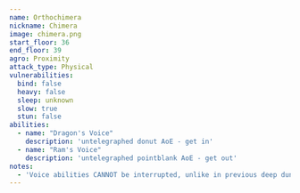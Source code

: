 ```yaml
---
name: Orthochimera
nickname: Chimera
image: chimera.png
start_floor: 36
end_floor: 39
agro: Proximity
attack_type: Physical
vulnerabilities:
  bind: false
  heavy: false
  sleep: unknown
  slow: true
  stun: false
abilities:
  - name: "Dragon's Voice"
    description: 'untelegraphed donut AoE - get in'
  - name: "Ram's Voice"
    description: 'untelegraphed pointblank AoE - get out'
notes:
  - 'Voice abilities CANNOT be interrupted, unlike in previous deep dungeons'
---
```

